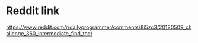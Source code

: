 # Reddit link
https://www.reddit.com/r/dailyprogrammer/comments/8i5zc3/20180509_challenge_360_intermediate_find_the/